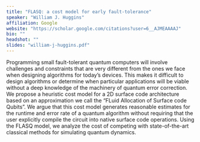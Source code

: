 ```yaml
---
title: "FLASQ: a cost model for early fault-tolerance"
speaker: "William J. Huggins"
affiliation: Google
website: "https://scholar.google.com/citations?user=6__AJMEAAAAJ"
bio: ""
headshot: ""
slides: "william-j-huggins.pdf"
---
```


Programming small fault-tolerant quantum computers will involve challenges and constraints that are very different from the ones we face when designing algorithms for today’s devices. This makes it difficult to design algorithms or determine when particular applications will be viable without a deep knowledge of the machinery of quantum error correction. We propose a heuristic cost model for a 2D surface code architecture based on an approximation we call the “FLuid Allocation of Surface code Qubits”. We argue that this cost model generates reasonable estimates for the runtime and error rate of a quantum algorithm without requiring that the user explicitly compile the circuit into native surface code operations. Using the FLASQ model, we analyze the cost of competing with state-of-the-art classical methods for simulating quantum dynamics.

